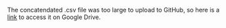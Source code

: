 The concatendated .csv file was too large to upload to GitHub, so here is a [link](https://drive.google.com/file/d/1cnzWLP1zrn-V0r5oInnx1_3SVV9JKhWK/view?usp=sharing) to access it on Google Drive.
